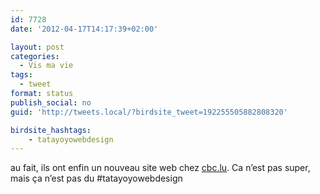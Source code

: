 ```yaml
---
id: 7728
date: '2012-04-17T14:17:39+02:00'

layout: post
categories:
  - Vis ma vie
tags:
  - tweet
format: status
publish_social: no
guid: 'http://tweets.local/?birdsite_tweet=192255505882808320'

birdsite_hashtags:
    - tatayoyowebdesign
---
```


au fait, ils ont enfin un nouveau site web chez [cbc.lu](http://www.cbc.lu). Ca n’est pas super, mais ça n’est pas du #tatayoyowebdesign